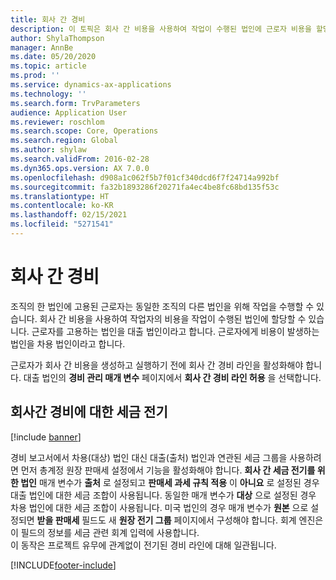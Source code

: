 ```yaml
---
title: 회사 간 경비
description: 이 토픽은 회사 간 비용을 사용하여 작업이 수행된 법인에 근로자 비용을 할당하는 방법에 대한 정보를 제공합니다.
author: ShylaThompson
manager: AnnBe
ms.date: 05/20/2020
ms.topic: article
ms.prod: ''
ms.service: dynamics-ax-applications
ms.technology: ''
ms.search.form: TrvParameters
audience: Application User
ms.reviewer: roschlom
ms.search.scope: Core, Operations
ms.search.region: Global
ms.author: shylaw
ms.search.validFrom: 2016-02-28
ms.dyn365.ops.version: AX 7.0.0
ms.openlocfilehash: d908a1c062f5b7f01cf340dcd6f7f24714a992bf
ms.sourcegitcommit: fa32b1893286f20271fa4ec4be8fc68bd135f53c
ms.translationtype: HT
ms.contentlocale: ko-KR
ms.lasthandoff: 02/15/2021
ms.locfileid: "5271541"
---
```

# <a name="intercompany-expenses"></a>회사 간 경비

조직의 한 법인에 고용된 근로자는 동일한 조직의 다른 법인을 위해 작업을 수행할 수 있습니다. 회사 간 비용을 사용하여 작업자의 비용을 작업이 수행된 법인에 할당할 수 있습니다. 근로자를 고용하는 법인을 대출 법인이라고 합니다. 근로자에게 비용이 발생하는 법인을 차용 법인이라고 합니다. 

근로자가 회사 간 비용을 생성하고 실행하기 전에 회사 간 경비 라인을 활성화해야 합니다. 대출 법인의 **경비 관리 매개 변수** 페이지에서 **회사 간 경비 라인 허용** 을 선택합니다. 

## <a name="tax-posting-for-intercompany-expenses"></a>회사간 경비에 대한 세금 전기

[!include [banner](../includes/banner.md)]

경비 보고서에서 차용(대상) 법인 대신 대출(출처) 법인과 연관된 세금 그룹을 사용하려면 먼저 총계정 원장 판매세 설정에서 기능을 활성화해야 합니다. **회사 간 세금 전기를 위한 법인** 매개 변수가 **출처** 로 설정되고 **판매세 과세 규칙 적용** 이 **아니요** 로 설정된 경우 대출 법인에 대한 세금 조합이 사용됩니다. 동일한 매개 변수가 **대상** 으로 설정된 경우 차용 법인에 대한 세금 조합이 사용됩니다. 미국 법인의 경우 매개 변수가 **원본** 으로 설정되면 **받을 판매세** 필드도 새 **원장 전기 그룹** 페이지에서 구성해야 합니다. 회계 엔진은 이 필드의 정보를 세금 관련 회계 입력에 사용합니다.   
이 동작은 프로젝트 유무에 관계없이 전기된 경비 라인에 대해 일관됩니다.  


[!INCLUDE[footer-include](../includes/footer-banner.md)]